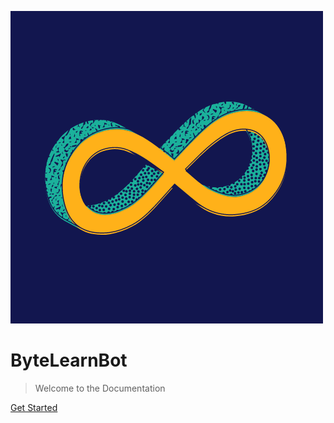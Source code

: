 ![logo](_media/bytelearn.png ':size=100')

# ByteLearnBot

> Welcome to the Documentation

[Get Started](about)